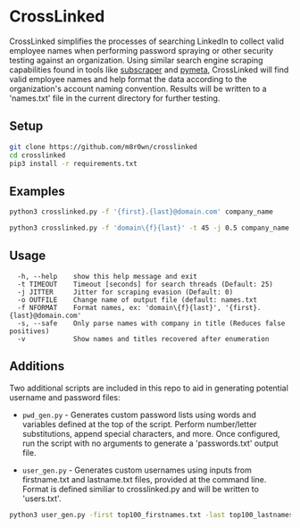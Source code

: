 # CrossLinked

CrossLinked simplifies the processes of searching LinkedIn to collect valid employee names when performing password spraying or other security testing against an organization. Using similar search engine scraping capabilities found in tools like [subscraper](https://github.com/m8r0wn/subscraper) and [pymeta](https://github.com/m8r0wn/pymeta), CrossLinked will find valid employee names and help format the data according to the organization's account naming convention. Results will be written to a 'names.txt' file in the current directory for further testing.

## Setup
```bash
git clone https://github.com/m8r0wn/crosslinked
cd crosslinked
pip3 install -r requirements.txt
```

## Examples
```bash
python3 crosslinked.py -f '{first}.{last}@domain.com' company_name
```

```bash
python3 crosslinked.py -f 'domain\{f}{last}' -t 45 -j 0.5 company_name
```

## Usage
```
  -h, --help    show this help message and exit
  -t TIMEOUT    Timeout [seconds] for search threads (Default: 25)
  -j JITTER     Jitter for scraping evasion (Default: 0)
  -o OUTFILE    Change name of output file (default: names.txt
  -f NFORMAT    Format names, ex: 'domain\{f}{last}', '{first}.{last}@domain.com'
  -s, --safe    Only parse names with company in title (Reduces false positives)
  -v            Show names and titles recovered after enumeration
```

## Additions
Two additional scripts are included in this repo to aid in generating potential username and password files:

* ```pwd_gen.py``` - Generates custom password lists using words and variables defined at the top of the script. Perform number/letter substitutions, append special characters, and more. Once configured, run the script with no arguments to generate a 'passwords.txt'  output file.

* ```user_gen.py``` -  Generates custom usernames using inputs from firstname.txt and lastname.txt files, provided at the command line. Format is defined similiar to crosslinked.py and will be written to 'users.txt'. 

```bash
python3 user_gen.py -first top100_firstnames.txt -last top100_lastnames.txt -f "domain\{f}{last}"
```
